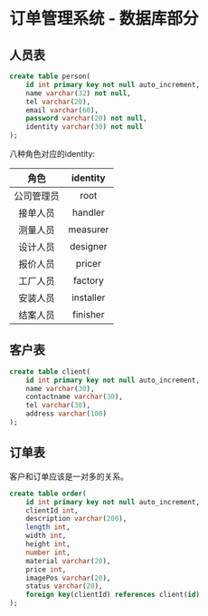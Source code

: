 # 订单管理系统 - 数据库部分

## 人员表

```sql
create table person(
	id int primary key not null auto_increment,
    name varchar(32) not null,
    tel varchar(20),
    email varchar(60),
    password varchar(20) not null,
    identity varchar(30) not null
);
```

八种角色对应的identity:

|    角色    | identity  |
| :--------: | :-------: |
| 公司管理员 |   root    |
|  接单人员  |  handler  |
|  测量人员  | measurer  |
|  设计人员  | designer  |
|  报价人员  |  pricer   |
|  工厂人员  |  factory  |
|  安装人员  | installer |
|  结案人员  | finisher  |



## 客户表

```sql
create table client(
	id int primary key not null auto_increment,
    name varchar(30),
    contactname varchar(30),
    tel varchar(30),
    address varchar(100)
);
```



## 订单表

客户和订单应该是一对多的关系。

```sql
create table order(
	id int primary key not null auto_increment,
    clientId int,
    description varchar(200),
    length int,
    width int,
    height int,
    number int,
    material varchar(20),
    price int,
    imagePos varchar(20),
    status varchar(20),
    foreign key(clientId) references client(id)
);
```













